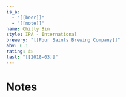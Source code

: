 ```yaml
---
is_a:
  - "[[beer]]"
  - "[[note]]"
name: Chilly Bin
style: IPA - International
brewery: "[[Four Saints Brewing Company]]"
abv: 6.1
rating: 👍
last: "[[2018-03]]"
---
```

# Notes

